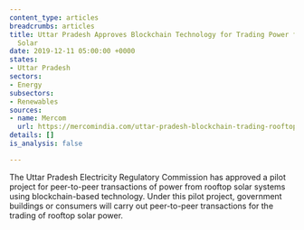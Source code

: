 ```yaml
---
content_type: articles
breadcrumbs: articles
title: Uttar Pradesh Approves Blockchain Technology for Trading Power from Rooftop
  Solar
date: 2019-12-11 05:00:00 +0000
states:
- Uttar Pradesh
sectors:
- Energy
subsectors:
- Renewables
sources:
- name: Mercom
  url: https://mercomindia.com/uttar-pradesh-blockchain-trading-rooftop-solar/
details: []
is_analysis: false

---
```

The Uttar Pradesh Electricity Regulatory Commission has approved a pilot project for peer-to-peer transactions of power from rooftop solar systems using blockchain-based technology. Under this pilot project, government buildings or consumers will carry out peer-to-peer transactions for the trading of rooftop solar power.